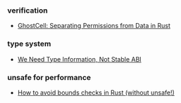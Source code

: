 ### verification
- [GhostCell: Separating Permissions from Data in Rust](http://plv.mpi-sws.org/rustbelt/ghostcell/paper.pdf) 
### type system
- [We Need Type Information, Not Stable ABI](https://blaz.is/blog/post/we-dont-need-a-stable-abi/)
### unsafe for performance
- [How to avoid bounds checks in Rust (without unsafe!)](https://shnatsel.medium.com/how-to-avoid-bounds-checks-in-rust-without-unsafe-f65e618b4c1e)
